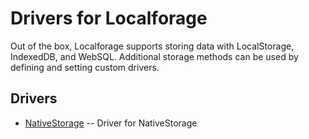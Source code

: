 # Drivers for Localforage

Out of the box, Localforage supports storing data with LocalStorage, IndexedDB, and WebSQL.
Additional storage methods can be used by defining and setting custom drivers.

## Drivers

- [NativeStorage](./nativestorage_driver.md) -- Driver for NativeStorage
